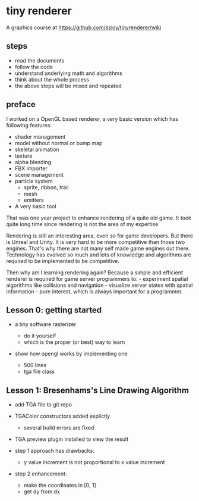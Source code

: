 # tiny renderer

A graphics course at https://github.com/ssloy/tinyrenderer/wiki

## steps

- read the documents 
- follow the code
- understand underlying math and algorithms 
- think about the whole process 
- the above steps will be mixed and repeated

## preface

I worked on a OpenGL based renderer, a very basic version which has following features: 
- shader management
- model without normal or bump map
- skeletal animation
- texture 
- alpha blending 
- FBX importer 
- scene management
- particle system
    - sprite, ribbon, trail
    - mesh 
    - emitters
- A very basic tool 

That was one year project to enhance rendering of a quite old game. 
It took quite long time since rendering is not the area of my expertise. 

Rendering is still an interesting area, even so for game developers. 
But there is Unreal and Unity. It is very hard to be more competitive than those two 
engines. That's why there are not many self made game engines out there. 
Technology has evolved so much and lots of knowledge and algorithms are required
to be implemented to be competitive. 

Then why am I learning rendering again? 
Because a simple and efficient renderer is required for game server programmers to: 
    - experiment spatial algorithms like collisions and navigation 
    - visualize server states with spatial information 
    - pure interest, which is always important for a programmer.

## Lesson 0: getting started

- a tiny software rasterizer
    - do it yourself 
    - which is the proper (or best) way to learn

- show how opengl works by implementing one
    - 500 lines
    - tga file class


## Lesson 1: Bresenhams's Line Drawing Algorithm 

- add TGA file to git repo

- TGAColor constructors added explictly 
    - several build errors are fixed

- TGA preview plugin installed to view the result

- step 1 approach has drawbacks: 
    - y value increment is not proportional to x value increment 

- step 2 enhancement: 
    - make the coordinates in [0, 1]
    - get dy from dx











